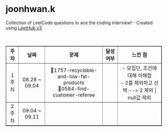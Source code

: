 # joonhwan.k
Collection of LeetCode questions to ace the coding interview! - Created using [LeetHub v3](https://github.com/raphaelheinz/LeetHub-3.0)
<br><br><br>

<table align="center" border="1">
  <tr align="center">
    <td><b>주차</b></td>
    <td><b>날짜</b></td>
    <td><b>문제</b></td>
    <td><b>달성 여부</b></td>
    <td><b>느낀 점</b></td>
  </tr>
  <tr align="center">
    <td>1주차</td>
    <td>08.28 ~ 09.04</td>
    <td>🔗1757-recyclable-and-low-fat-products <br>
    🔗0584-find-customer-referee</td>
    <td></td>
    <td>- 모집단, 조건에 대해 이해함<br>
    - 2를 제외하고 선택 --> 2 제외 | null값 제외</td>
  </tr>
  <tr align="center">
    <td>2주차</td>
    <td>09.04 ~ 09.11</td>
    <td></td>
    <td></td>
    <td></td>
  </tr>
